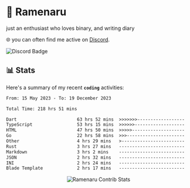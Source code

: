 # 🍜 Ramenaru
just an enthusiast who loves binary, and writing diary

🌐 you can often find me active on [Discord](https://discordapp.com/users/503291004200157185).

![Discord Badge](https://dcbadge.vercel.app/api/shield/503291004200157185)

## 📊 Stats

Here's a summary of my recent **`coding`** activities:

<!--START_SECTION:waka-->

```txt
From: 15 May 2023 - To: 19 December 2023

Total Time: 218 hrs 51 mins

Dart                       63 hrs 52 mins  >>>>>>>------------------   29.18 %
TypeScript                 53 hrs 15 mins  >>>>>>-------------------   24.33 %
HTML                       47 hrs 50 mins  >>>>>--------------------   21.86 %
Go                         22 hrs 58 mins  >>>----------------------   10.50 %
Other                      4 hrs 29 mins   >------------------------   02.06 %
Rust                       3 hrs 27 mins   -------------------------   01.58 %
Markdown                   3 hrs 2 mins    -------------------------   01.39 %
JSON                       2 hrs 32 mins   -------------------------   01.16 %
INI                        2 hrs 24 mins   -------------------------   01.10 %
Blade Template             2 hrs 17 mins   -------------------------   01.05 %
```

<!--END_SECTION:waka-->

<div style="text-align: center;">
   <img align="center" src="https://github-readme-streak-stats.herokuapp.com/?user=Ramenaru&theme=dark&card_width=520" alt="Ramenaru Contrib Stats" />
</div>



